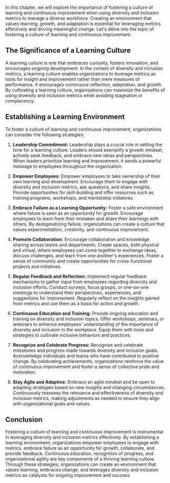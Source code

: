 
In this chapter, we will explore the importance of fostering a culture of learning and continuous improvement when using diversity and inclusion metrics to manage a diverse workforce. Creating an environment that values learning, growth, and adaptation is essential for leveraging metrics effectively and driving meaningful change. Let's delve into the topic of fostering a culture of learning and continuous improvement.

## The Significance of a Learning Culture

A learning culture is one that embraces curiosity, fosters innovation, and encourages ongoing development. In the context of diversity and inclusion metrics, a learning culture enables organizations to leverage metrics as tools for insight and improvement rather than mere measures of performance. It encourages continuous reflection, adaptation, and growth. By cultivating a learning culture, organizations can maximize the benefits of using diversity and inclusion metrics while avoiding stagnation or complacency.

## Establishing a Learning Environment

To foster a culture of learning and continuous improvement, organizations can consider the following strategies:

1. **Leadership Commitment:** Leadership plays a crucial role in setting the tone for a learning culture. Leaders should exemplify a growth mindset, actively seek feedback, and embrace new ideas and perspectives. When leaders prioritize learning and improvement, it sends a powerful message to employees throughout the organization.
    
2. **Empower Employees:** Empower employees to take ownership of their own learning and development. Encourage them to engage with diversity and inclusion metrics, ask questions, and share insights. Provide opportunities for skill-building and offer resources such as training programs, workshops, and mentorship initiatives.
    
3. **Embrace Failure as a Learning Opportunity:** Foster a safe environment where failure is seen as an opportunity for growth. Encourage employees to learn from their mistakes and share their learnings with others. By destigmatizing failure, organizations can create a culture that values experimentation, creativity, and continuous improvement.
    
4. **Promote Collaboration:** Encourage collaboration and knowledge sharing across teams and departments. Create spaces, both physical and virtual, where employees can come together to exchange ideas, discuss challenges, and learn from one another's experiences. Foster a sense of community and create opportunities for cross-functional projects and initiatives.
    
5. **Regular Feedback and Reflection:** Implement regular feedback mechanisms to gather input from employees regarding diversity and inclusion efforts. Conduct surveys, focus groups, or one-on-one meetings to understand their perspectives, experiences, and suggestions for improvement. Regularly reflect on the insights gained from metrics and use them as a basis for action and growth.
    
6. **Continuous Education and Training:** Provide ongoing education and training on diversity and inclusion topics. Offer workshops, seminars, or webinars to enhance employees' understanding of the importance of diversity and inclusion in the workplace. Equip them with tools and strategies to cultivate inclusive behaviors and practices.
    
7. **Recognize and Celebrate Progress:** Recognize and celebrate milestones and progress made towards diversity and inclusion goals. Acknowledge individuals and teams who have contributed to positive change. By celebrating achievements, organizations reinforce the value of continuous improvement and foster a sense of collective pride and motivation.
    
8. **Stay Agile and Adaptive:** Embrace an agile mindset and be open to adapting strategies based on new insights and changing circumstances. Continuously reassess the relevance and effectiveness of diversity and inclusion metrics, making adjustments as needed to ensure they align with organizational goals and values.
    

## Conclusion

Fostering a culture of learning and continuous improvement is instrumental in leveraging diversity and inclusion metrics effectively. By establishing a learning environment, organizations empower employees to engage with metrics, embrace failure as an opportunity for growth, collaborate, and provide feedback. Continuous education, recognition of progress, and organizational agility are key components of a thriving learning culture. Through these strategies, organizations can create an environment that values learning, embraces change, and leverages diversity and inclusion metrics as catalysts for ongoing improvement and success.
